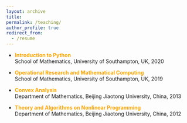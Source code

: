 ```yaml
---
layout: archive
title:  
permalink: /teaching/
author_profile: true
redirect_from:
  - /resume
---
```


 * <span style="color:orange">**Introduction to Python**</span> <br>
School of Mathematics, University of Southampton, UK, 2020

 * <span style="color:orange">**Operational Research and Mathematical Computing**</span> <br>
School of Mathematics, University of Southampton, UK, 2019

 * <span style="color:orange">**Convex Analysis**</span>  <br>
 Department of Mathematics,  Beijing Jiaotong University, China, 2013
 
* <span style="color:orange">**Theory and Algorithms on Nonlinear  Programming**</span>   <br>
 Department of Mathematics, Beijing Jiaotong University, China, 2012
